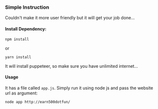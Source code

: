 ### Simple Instruction
Couldn't make it more user friendly but it will get your job done...

#### Install Dependency:
```
npm install
```
or
```
yarn install
```
It will install puppeteer, so make sure you have unlimited internet...

#### Usage
It has a file called ```app.js```. Simply run it using node js and pass the website url as argument:
```
node app http://earn500dotfun/
```
